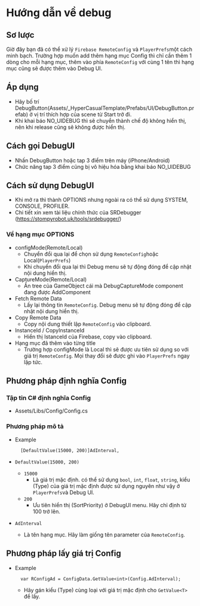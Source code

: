 # Hướng dẫn về debug

## Sơ lược

Giờ đây bạn đã có thể xử lý `Firebase RemoteConfig` và `PlayerPrefs`một cách minh bạch.
Trường hợp muốn add thêm hạng mục Config thì chỉ cần thêm 1 dòng cho mỗi hạng mục, thêm vào phía `RemoteConfig` với cùng 1 tên thì hạng mục cũng sẽ được thêm vào Debug UI.

## Áp dụng

- Hãy bố trí DebugButton(Assets/_HyperCasualTemplate/Prefabs/UI/DebugButton.prefab) ở vị trí thích hợp của scene từ Start trở đi. 
- Khi khai báo NO_UIDEBUG thì sẽ chuyển thành chế độ không hiển thị, nên khi release cũng sẽ không được hiển thị.

## Cách gọi DebugUI

- Nhấn DebugButton hoặc tap 3 điểm trên máy (iPhone/Android)
- Chức năng tap 3 điểm cũng bị vô hiệu hóa bằng khai báo NO_UIDEBUG

## Cách sử dụng DebugUI

- Khi mở ra thì thành OPTIONS nhưng ngoài ra có thể sử dụng SYSTEM, CONSOLE, PROFILER.
- Chi tiết xin xem tài liệu chính thức của SRDebugger  (https://stompyrobot.uk/tools/srdebugger/) 

### Về hạng mục OPTIONS

- configMode(Remote/Local)
    - Chuyển đổi qua lại để chọn sử dụng `RemoteConfig`hoặc Local(`PlayerPrefs`)
	- Khi chuyển đổi qua lại thì Debug menu sẽ tự động đóng để cập nhật nội dung hiển thị.
- CaptureMode(Remote/Local)
    - Ẩn tree của GameObject cái mà DebugCaptureMode component đang được AddComponent
- Fetch Remote Data
    - Lấy lại thông tin `RemoteConfig`. Debug menu sẽ tự động đóng để cập nhật nội dung hiển thị.
- Copy Remote Data
    - Copy nội dung thiết lập `RemoteConfig` vào clipboard.
- InstanceId / CopyInstanceId
    - Hiển thị IstanceId của Firebase, copy vào clipboard.
- Hạng mục đã thêm vào từng title
    - Trường hợp configMode là Local thì sẽ được ưu tiên sử dụng so với giá trị `RemoteConfig`. Mọi thay đổi sẽ được ghi vào `PlayerPrefs` ngay lập tức.


## Phương pháp định nghĩa Config

### Tập tin C# định nghĩa Config

- Assets/Libs/Config/Config.cs

### Phương pháp mô tả

- Example

        [DefaultValue(15000, 200)]AdInterval,

- `DefaultValue(15000, 200)` 
    - `15000`
	    -  Là giá trị mặc định. có thể sử dụng `bool`, `int`, `float`, `string`, kiểu (Type) của giá trị mặc định được sử dụng nguyên như vậy ở `PlayerPrefs`và Debug UI.
	- `200`
	    -  Ưu tiên hiển thị (SortPriority) ở DebugUI menu. Hãy chỉ định từ 100 trở lên.
- `AdInterval`
    - Là tên hạng mục. Hãy làm giống tên parameter của `RemoteConfig`.

## Phương pháp lấy giá trị Config

- Example

        var RConfigAd = ConfigData.GetValue<int>(Config.AdInterval);

    - Hãy gán kiểu (Type) cùng loại với giá trị mặc định cho `GetValue<T>` để lấy.

